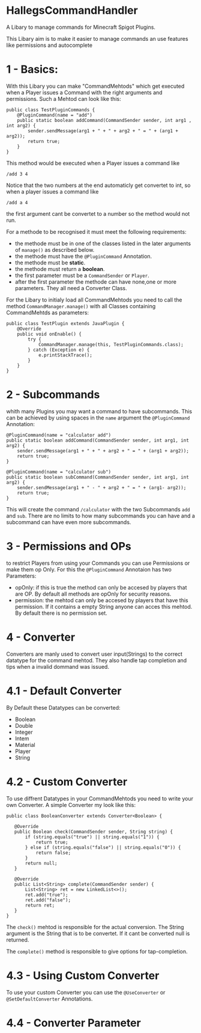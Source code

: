 # HallegsCommandHandler
A Libary to manage commands for Minecraft Spigot Plugins.

This Libary aim is to make it easier to manage commands an use features like permissions and autocomplete

# 1 - Basics:
With this Libary you can make "CommandMehtods" which get executed when a Player issues a Command with the right arguments and permissions.
Such a Mehtod can look like this:
~~~
public class TestPluginCommands {
    @PluginCommand(name = "add")
    public static boolean addCommand(CommandSender sender, int arg1 , int arg2) {
        sender.sendMessage(arg1 + " + " + arg2 + " = " + (arg1 + arg2));
        return true;
    }
}
~~~
This method would be executed when a Player issues a command like
~~~
/add 3 4
~~~
Notice that the two numbers at the end automaticly get convertet to int, so when a player issues a command like
~~~
/add a 4
~~~
the first argument cant be convertet to a number so the method would not run.



For a methode to be recognised it must meet the following requirements:
* the methode must be in one of the classes listed in the later arguments of `manage()` as described below.
* the methode must have the `@PluginCommand` Annotation.
* the methode must be **static**.
* the methode must return a **boolean**.
* the first parameter must be a `CommandSender` or `Player`.
* after the first parameter the methode can have none,one or more parameters. They all need a Converter Class.

For the Libary to initialy load all CommandMehtods you need to call the method `CommandManager.manage()` with all Classes containing CommandMehtds as parameters:
~~~
public class TestPlugin extends JavaPlugin {
    @Override
    public void onEnable() {
        try {
            CommandManager.manage(this, TestPluginCommands.class);
        } catch (Exception e) {
            e.printStackTrace();
        }
    }
}
~~~
# 2 - Subcommands
whith many Plugins you may want a command to have subcommands. This can be achieved by using spaces in the `name` argument the `@PluginCommand` Annotation:
~~~
@PluginCommand(name = "calculator add")
public static boolean addCommand(CommandSender sender, int arg1, int arg2) {
    sender.sendMessage(arg1 + " + " + arg2 + " = " + (arg1 + arg2));
    return true;
}

@PluginCommand(name = "calculator sub")
public static boolean subCommand(CommandSender sender, int arg1, int arg2) {
    sender.sendMessage(arg1 + " - " + arg2 + " = " + (arg1- arg2));
    return true;
}
~~~
This will create the command `/calculator` with the two Subcommands `add` and `sub`. There are no limits to how many subcommands you can have and a subcommand can have even more subcommands.

# 3 - Permissions and OPs
to restrict Players from using your Commands you can use Permissions or make them op Only.
For this the `@PluginCommand` Annotaion has two Parameters:
 - opOnly: if this is true the method can only be accesed by players that are OP. By default all methods are opOnly for security reasons.
 - permission: the mehtod can only be accesed by players that have this permission. If it contains a empty String anyone can acces this mehtod. By default there is no permission set.
 
 # 4 - Converter
Converters are manly used to convert user input(Strings) to the correct datatype for the command mehtod. They also handle tap completion and tips when a invalid dommand was issued.

# 4.1 - Default Converter
By Default these Datatypes can be converted:
 - Boolean
 - Double
 - Integer
 - Intem
 - Material
 - Player
 - String

# 4.2 - Custom Converter
To use diffrent Datatypes in your CommandMehtods you need to write your own Converter. A simple Converter my look like this:
 ~~~
 public class BooleanConverter extends Converter<Boolean> {

	@Override
	public Boolean check(CommandSender sender, String string) {
		if (string.equals("true") || string.equals("1")) {
			return true;
		} else if (string.equals("false") || string.equals("0")) {
			return false;
		}
		return null;
	}

	@Override
	public List<String> complete(CommandSender sender) {
		List<String> ret = new LinkedList<>();
		ret.add("true");
		ret.add("false");
		return ret;
	}
}
 ~~~
 
The `check()` mehtod is responsible for the actual conversion. The String argument is the String that is to be convertet. If it cant be converted null is returned.

The `complete()` method is responsible to give options for tap-completion.

# 4.3 - Using Custom Converter
To use your custom Converter you can use the `@UseConverter` or `@SetDefaultConverter` Annotations.

# 4.4 - Converter Parameter
